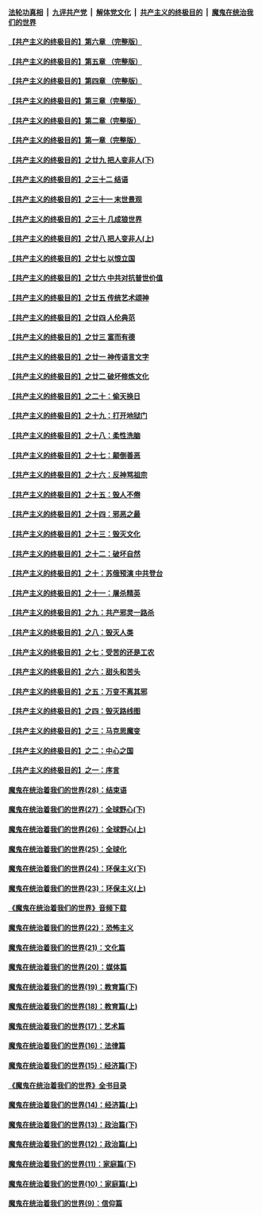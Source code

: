 ####  [法轮功真相](../../../../basic/blob/master/README.md?t=06031701) &nbsp;|&nbsp; [九评共产党](../../../../9ping.md/blob/master/README.md?t=06031701) &nbsp;|&nbsp; [解体党文化](../../../../jtdwh.md/blob/master/README.md?t=06031701)  &nbsp;|&nbsp; [共产主义的终极目的](../../../../gczydzjmd.md/blob/master/README.md?t=06031701) &nbsp;|&nbsp; [魔鬼在统治我们的世界](../../../../mgztzwmdsj.md/blob/master/README.md?t=06031701) 

#### [【共产主义的终极目的】第六章 （完整版）](../pages/nsc422/n11428913.md?t=06031701) 

#### [【共产主义的终极目的】第五章 （完整版）](../pages/nsc422/n11428912.md?t=06031701) 

#### [【共产主义的终极目的】第四章 （完整版）](../pages/nsc422/n11428907.md?t=06031701) 

#### [【共产主义的终极目的】第三章（完整版）](../pages/nsc422/n11428848.md?t=06031701) 

#### [【共产主义的终极目的】第二章（完整版）](../pages/nsc422/n11428831.md?t=06031701) 

#### [【共产主义的终极目的】第一章（完整版）](../pages/nsc422/n11417651.md?t=06031701) 

#### [【共产主义的终极目的】之廿九 把人变非人(下)](../pages/nsc422/n11344140.md?t=06031701) 

#### [【共产主义的终极目的】之三十二 结语](../pages/nsc422/n11360535.md?t=06031701) 

#### [【共产主义的终极目的】之三十一 末世景观](../pages/nsc422/n11351129.md?t=06031701) 

#### [【共产主义的终极目的】之三十 几成狼世界](../pages/nsc422/n11348280.md?t=06031701) 

#### [【共产主义的终极目的】之廿八 把人变非人(上)](../pages/nsc422/n11340492.md?t=06031701) 

#### [【共产主义的终极目的】之廿七 以恨立国](../pages/nsc422/n11336944.md?t=06031701) 

#### [【共产主义的终极目的】之廿六 中共对抗普世价值](../pages/nsc422/n11324785.md?t=06031701) 

#### [【共产主义的终极目的】之廿五 传统艺术颂神](../pages/nsc422/n11296396.md?t=06031701) 

#### [【共产主义的终极目的】之廿四 人伦典范](../pages/nsc422/n11296397.md?t=06031701) 

#### [【共产主义的终极目的】之廿三 富而有德](../pages/nsc422/n11283598.md?t=06031701) 

#### [【共产主义的终极目的】之廿一 神传语言文字](../pages/nsc422/n11263265.md?t=06031701) 

#### [【共产主义的终极目的】之廿二 破坏修炼文化](../pages/nsc422/n11245728.md?t=06031701) 

#### [【共产主义的终极目的】之二十：偷天换日](../pages/nsc422/n11238846.md?t=06031701) 

#### [【共产主义的终极目的】之十九：打开地狱门](../pages/nsc422/n11206376.md?t=06031701) 

#### [【共产主义的终极目的】之十八：柔性洗脑](../pages/nsc422/n11199994.md?t=06031701) 

#### [【共产主义的终极目的】之十七：颠倒善恶](../pages/nsc422/n11179782.md?t=06031701) 

#### [【共产主义的终极目的】之十六：反神骂祖宗](../pages/nsc422/n11166798.md?t=06031701) 

#### [【共产主义的终极目的】之十五：毁人不倦](../pages/nsc422/n11166792.md?t=06031701) 

#### [【共产主义的终极目的】之十四：邪恶之最](../pages/nsc422/n11150249.md?t=06031701) 

#### [【共产主义的终极目的】之十三：毁灭文化](../pages/nsc422/n11135227.md?t=06031701) 

#### [【共产主义的终极目的】之十二：破坏自然](../pages/nsc422/n11135214.md?t=06031701) 

#### [【共产主义的终极目的】之十：苏俄预演 中共登台](../pages/nsc422/n11118424.md?t=06031701) 

#### [【共产主义的终极目的】之十一：屠杀精英](../pages/nsc422/n11118442.md?t=06031701) 

#### [【共产主义的终极目的】之九：共产邪灵一路杀](../pages/nsc422/n11114139.md?t=06031701) 

#### [【共产主义的终极目的】之八：毁灭人类](../pages/nsc422/n11108503.md?t=06031701) 

#### [【共产主义的终极目的】之七：受苦的还是工农](../pages/nsc422/n11101809.md?t=06031701) 

#### [【共产主义的终极目的】之六：甜头和苦头](../pages/nsc422/n11096971.md?t=06031701) 

#### [【共产主义的终极目的】之五：万变不离其邪](../pages/nsc422/n11091285.md?t=06031701) 

#### [【共产主义的终极目的】之四：毁灭路线图](../pages/nsc422/n11086284.md?t=06031701) 

#### [【共产主义的终极目的】之三：马克思魔变](../pages/nsc422/n11061941.md?t=06031701) 

#### [【共产主义的终极目的】之二：中心之国](../pages/nsc422/n11047728.md?t=06031701) 

#### [【共产主义的终极目的】之一：序言](../pages/nsc422/n11086077.md?t=06031701) 

#### [魔鬼在统治着我们的世界(28)：结束语](../pages/nsc422/n10936246.md?t=06031701) 

#### [魔鬼在统治着我们的世界(27)：全球野心(下)](../pages/nsc422/n10928319.md?t=06031701) 

#### [魔鬼在统治着我们的世界(26)：全球野心(上)](../pages/nsc422/n10900318.md?t=06031701) 

#### [魔鬼在统治着我们的世界(25)：全球化](../pages/nsc422/n10788205.md?t=06031701) 

#### [魔鬼在统治着我们的世界(24)：环保主义(下)](../pages/nsc422/n10695307.md?t=06031701) 

#### [魔鬼在统治着我们的世界(23)：环保主义(上)](../pages/nsc422/n10688613.md?t=06031701) 

#### [《魔鬼在统治着我们的世界》音频下载](../pages/nsc422/n10635553.md?t=06031701) 

#### [魔鬼在统治着我们的世界(22)：恐怖主义](../pages/nsc422/n10614727.md?t=06031701) 

#### [魔鬼在统治着我们的世界(21)：文化篇](../pages/nsc422/n10597706.md?t=06031701) 

#### [魔鬼在统治着我们的世界(20)：媒体篇](../pages/nsc422/n10586579.md?t=06031701) 

#### [魔鬼在统治着我们的世界(19)：教育篇(下)](../pages/nsc422/n10564808.md?t=06031701) 

#### [魔鬼在统治着我们的世界(18)：教育篇(上)](../pages/nsc422/n10526970.md?t=06031701) 

#### [魔鬼在统治着我们的世界(17)：艺术篇](../pages/nsc422/n10499093.md?t=06031701) 

#### [魔鬼在统治着我们的世界(16)：法律篇](../pages/nsc422/n10485969.md?t=06031701) 

#### [魔鬼在统治着我们的世界(15)：经济篇(下)](../pages/nsc422/n10469975.md?t=06031701) 

#### [《魔鬼在统治着我们的世界》全书目录](../pages/nsc422/n10464261.md?t=06031701) 

#### [魔鬼在统治着我们的世界(14)：经济篇(上)](../pages/nsc422/n10457370.md?t=06031701) 

#### [魔鬼在统治着我们的世界(13)：政治篇(下)](../pages/nsc422/n10448270.md?t=06031701) 

#### [魔鬼在统治着我们的世界(12)：政治篇(上)](../pages/nsc422/n10444576.md?t=06031701) 

#### [魔鬼在统治着我们的世界(11)：家庭篇(下)](../pages/nsc422/n10440961.md?t=06031701) 

#### [魔鬼在统治着我们的世界(10)：家庭篇(上)](../pages/nsc422/n10435448.md?t=06031701) 

#### [魔鬼在统治着我们的世界(9)：信仰篇](../pages/nsc422/n10432159.md?t=06031701) 

